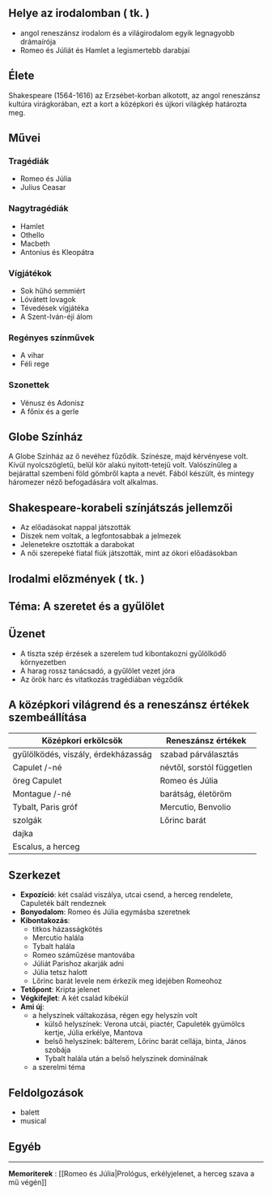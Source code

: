 ## Helye az irodalomban ( tk. )
- angol reneszánsz irodalom és a világirodalom egyik legnagyobb drámaírója
- Romeo és Júliát és Hamlet a legismertebb darabjai
## Élete
Shakespeare (1564-1616) az Erzsébet-korban alkotott, az angol reneszánsz kultúra virágkorában, ezt a kort a középkori és újkori világkép határozta meg.
## Művei 
### Tragédiák
- Romeo és Júlia
- Julius Ceasar
### Nagytragédiák
- Hamlet
- Othello
- Macbeth
- Antonius és Kleopátra
### Vígjátékok
- Sok hűhó semmiért
- Lóvátett lovagok
- Tévedések vígjátéka
- A Szent-Iván-éji álom
### Regényes színművek
- A vihar
- Féli rege
### Szonettek
- Vénusz és Adonisz
- A főnix és a gerle
## Globe Színház
A Globe Színház az ő nevéhez fűződik. Színésze, majd kérvényese volt. Kívül nyolcszögletű, belül kör alakú nyitott-tetejű volt. Valószínűleg a bejárattal szembeni föld gömbről kapta a nevét. Fából készült, és mintegy háromezer néző befogadására volt alkalmas. 
## Shakespeare-korabeli színjátszás jellemzői
- Az előadásokat nappal játszották
- Díszek nem voltak, a legfontosabbak a jelmezek
- Jelenetekre osztották a darabokat
- A női szerepeké fiatal fiúk játszották, mint az ókori előadásokban
## Irodalmi előzmények ( tk. )
## Téma: A szeretet és a gyűlölet
## Üzenet
- A tiszta szép érzések a szerelem tud kibontakozni gyűlölködő környezetben
- A harag rossz tanácsadó, a gyűlölet vezet jóra
- Az örök harc és vitatkozás tragédiában végződik
## A középkori világrend és a reneszánsz értékek szembeállítása
Középkori erkölcsök                 | Reneszánsz értékek
----------------------------------- | ---
gyűlölködés, viszály, érdekházasság | szabad párválasztás
Capulet /-né                        | névtől, sorstól független
öreg Capulet                        | Romeo és Júlia
Montague /-né                       | barátság, életöröm
Tybalt, Paris gróf                  | Mercutio, Benvolio
szolgák                             | Lőrinc barát
dajka                               |
Escalus, a herceg                   |
## Szerkezet
- **Expozíció**: két család viszálya, utcai csend, a herceg rendelete, Capuleték bált rendeznek
- **Bonyodalom**: Romeo és Júlia egymásba szeretnek
- **Kibontakozás**:
  - titkos házasságkötés
  - Mercutio halála
  - Tybalt halála
  - Romeo száműzése mantovába
  - Júliát Parishoz akarják adni
  - Júlia tetsz halott
  - Lőrinc barát levele nem érkezik meg idejében Romeohoz
- **Tetőpont**: Kripta jelenet
- **Végkifejlet**: A két család kibékül
- **Ami új**:
  - a helyszínek váltakozása, régen egy helyszín volt
    - külső helyszínek: Verona utcái, piactér, Capuleték gyümölcs kertje, Júlia erkélye, Mantova
    - belső helyszínek: bálterem, Lőrinc barát cellája, binta, János szobája
    - Tybalt halála után a belső helyszínek dominálnak
  - a szerelmi téma
## Feldolgozások
- balett
- musical
## Egyéb
---
**Memoriterek** : [[Romeo és Júlia|Prológus, erkélyjelenet, a herceg szava a mű végén]]